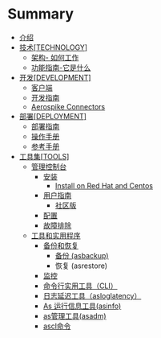 # Summary

* [介绍](README.md)
* [技术[TECHNOLOGY]](teschenology/ji_672f5b_technology_].md)
   * [架构- 如何工作](teschenology/architecture/jia_6784-_ru_he_gong_zuo.md)
   * [功能指南-它是什么](teschenology/feature/gong_neng_zhi_5357-_ta_shi_shi_yao.md)
* [开发[DEVELOPMENT]](devlopment/kai_53d15b_development_].md)
   * [客户端](devlopment/client/ke_hu_duan.md)
   * [开发指南](devlopment/guides/kai_fa_zhi_nan.md)
   * [Aerospike Connectors](devlopment/connectors/aerospike_connectors.md)
* [部署[DEPLOYMENT]](deployment/bu_7f725b_deployment_].md)
   * [部署指南](deployment/guides/bu_shu_zhi_nan.md)
   * [操作手册](deployment/operations/cao_zuo_shou_ce.md)
   * [参考手册](deployment/reference/can_kao_shou_ce.md)
* [工具集[TOOLS]](tools/gong_ju_96c65b_tools_].md)
   * [管理控制台](tools/management/guan_li_kong_zhi_tai.md)
       * [安装](tools/management/anzhuang_md.md)
           * [Install on Red Hat and Centos](tools/management/installon_red_hat_and_centos_md.md)
       * [用户指南](tools/management/yong_hu_zhi_nan.md)
           * [社区版](tools/management/she_qu_ban.md)
       * [配置](tools/management/pei_zhi.md)
       * [故障排除](tools/management/gu_zhang_pai_chu.md)
   * [工具和实用程序](tools/tools/gong_ju_he_shi_yong_cheng_xu.md)
       * [备份和恢复](tools/tools/bei_fen_he_hui_fu.md)
           * [备份 (asbackup)](tools/tools/bei_fen__asbackup.md)
           * 恢复 (asrestore)
       * [监控](tools/tools/jian_kong.md)
       * [命令行实用工具（CLI）](tools/tools/ming_ling_xing_shi_yong_gong_ju_ff08_cli.md)
       * [日志延迟工具（asloglatency）](tools/tools/ri_zhi_yan_chi_gong_ju_ff08_asloglatency.md)
       * [As 运行信息工具(asinfo)](tools/tools/as_yun_xing_xin_xi_gong_517728_asinfo.md)
       * [as管理工具(asadm)](tools/tools/asguan_li_gong_517728_asadm.md)
       * [ascl命令](tools/tools/asclming_ling.md)

